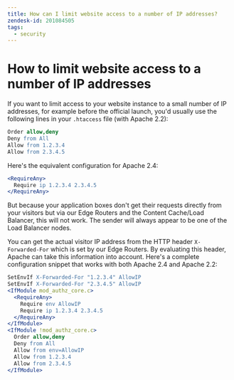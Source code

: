 ```yaml
---
title: How can I limit website access to a number of IP addresses?
zendesk-id: 201084505
tags:
  - security
---
```


# How to limit website access to a number of IP addresses

If you want to limit access to your website instance to a small number of IP
addresses, for example before the official launch, you'd usually use the
following lines in your `.htaccess` file (with Apache 2.2):

```apache
Order allow,deny
Deny from All
Allow from 1.2.3.4
Allow from 2.3.4.5
```

Here's the equivalent configuration for Apache 2.4:

```apache
<RequireAny>
  Require ip 1.2.3.4 2.3.4.5
</RequireAny>
```

But because your application boxes don't get their requests directly from your
visitors but via our Edge Routers and the Content Cache/Load Balancer, this will
not work. The sender will always appear to be one of the Load Balancer nodes.

You can get the actual visitor IP address from the HTTP header `X-Forwarded-For`
which is set by our Edge Routers. By evaluating this header, Apache can take
this information into account. Here's a complete configuration snippet that
works with both Apache 2.4 and Apache 2.2:

```apache
SetEnvIf X-Forwarded-For "1.2.3.4" AllowIP
SetEnvIf X-Forwarded-For "2.3.4.5" AllowIP
<IfModule mod_authz_core.c>
  <RequireAny>
    Require env AllowIP
    Require ip 1.2.3.4 2.3.4.5
  </RequireAny>
</IfModule>
<IfModule !mod_authz_core.c>
  Order allow,deny
  Deny from All
  Allow from env=AllowIP
  Allow from 1.2.3.4
  Allow from 2.3.4.5
</IfModule>
```
